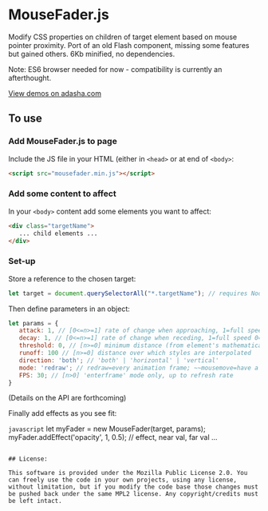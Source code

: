 # MouseFader.js


Modify CSS properties on children of target element based on mouse pointer proximity.
Port of an old Flash component, missing some features but gained others. 6Kb minified, no dependencies.

Note: ES6 browser needed for now - compatibility is currently an afterthought.


[View demos on adasha.com](http://www.adasha.com/lab/mousefader)

## To use

### Add MouseFader.js to page
Include the JS file in your HTML (either in `<head>` or at end of `<body>`:

```html
<script src="mousefader.min.js"></script>
```

### Add some content to affect
In your `<body>` content add some elements you want to affect:
```html
<div class="targetName">
   ... child elements ...
</div>
```

### Set-up
Store a reference to the chosen target:
```javascript
let target = document.querySelectorAll("*.targetName"); // requires NodeList at present
```

Then define parameters in an object:
```javascript
let params = {
   attack: 1, // [0<=n>=1] rate of change when approaching, 1=full speed 0=no movement
   decay: 1, // [0<=n>=1] rate of change when receding, 1=full speed 0=no movement
   threshold: 0, // [n>=0] minimum distance (from element's mathematical centre) before effect starts
   runoff: 100 // [n>=0] distance over which styles are interpolated
   direction: 'both'; // 'both' | 'horizontal' | 'vertical'
   mode: 'redraw'; // redraw=every animation frame; ~~mousemove=have a guess; enterframe=follow FPS~~
   FPS: 30; // [n>0] 'enterframe' mode only, up to refresh rate
}
```
(Details on the API are forthcoming)

Finally add effects as you see fit:

```javascript```
let myFader = new MouseFader(target, params);
myFader.addEffect('opacity', 1, 0.5); // effect, near val, far val
...
```

## License:

This software is provided under the Mozilla Public License 2.0. You can freely use the code in your own projects, using any license, without limitation, but if you modify the code base those changes must be pushed back under the same MPL2 license. Any copyright/credits must be left intact.
